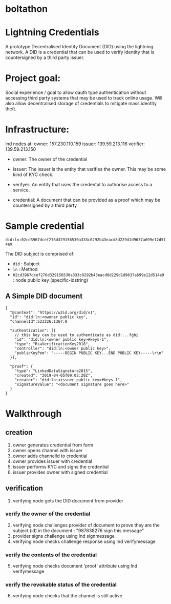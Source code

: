 # boltathon

# Lightning Credentials

A prototype Decentralised Identity Document (DID) using the lightning network.  A DID is a credential
that can be used to verify identity that is countersigned by a third party issuer.

# Project goal:

   Social experience / goal to allow oauth type authentication without accessing third party systems
   that may be used to track online usage.
   Will also allow decentralised storage of credentials to mitigate mass identity theft.

# Infrastructure:
lnd nodes at:
owner: 157.230.110.159
issuer: 139.59.213.116
verifier:  139.59.213.150

- owner: The owner of the credential
- issuer: The issuer is the entity that verifies the owner.  This may be some kind of KYC check.
- verifyer: An entity that uses the credental to authorise access to a service.

- credential: A document that can be provided as a proof which may be countersigned by a third party

# Sample credential
```did:ln:02cd3967dcef276d329156530a333c0292b43eacd8d229d1d9637a699e12d514e9```

The DID subject is comprised of:
* ```did``` : Subject
* ```ln``` : Method
* ```02cd3967dcef276d329156530a333c0292b43eacd8d229d1d9637a699e12d514e9``` : node public key (specific-idstring)

## A Simple DID document

```
{
  "@context": "https://w3id.org/did/v1",
  "id": "did:ln:<ownner public key",
  "channelId":523226:1367:0
  
  "authentication": [{
    // this key can be used to authenticate as did:...fghi
    "id": "did:ln:<owner public key>#keys-1",
    "type": "RsaVerificationKey2018",
    "controller": "did:ln:<owner public key>",
    "publicKeyPem": "-----BEGIN PUBLIC KEY...END PUBLIC KEY-----\r\n"
  }],
  
  "proof": {
    "type": "LinkedDataSignature2015",
    "created": "2019-04-05T09:02:20Z",
    "creator": "did:ln:<issuer public key>#keys-1",
    "signatureValue": "<document signature goes here>"
  }
}
```

# Walkthrough
## creation
1. owner generates credential from form
2. owner opens channel with issuer
3. owner adds channelId to credential
4. owner provides issuer with credential
5. issuer performs KYC and signs the credential
6. issuer provides owner with signed credential

## verification
1. verifying node gets the DID document from provider
### verify the owner of the credential
2. verifying node challenges provider of document to prove they are the subject (id) in the document : "987638276 sign this message"
3. provider signs challenge using lnd signmessage
4. verifying node checks challenge response using lnd verifymessage
### verify the contents of the credential
5. verifying node checks document 'proof' attribute using lnd verifymessage
### verify the revokable status of the credential
6. verifying node checks that the channel is still active
